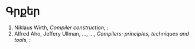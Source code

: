 # Գրքեր

1. Niklaus Wirth, _Compiler construction_, :
2. Alfred Aho, Jeffery Ullman, ..., ..., _Compilers: principles, techniques and tools_, :

